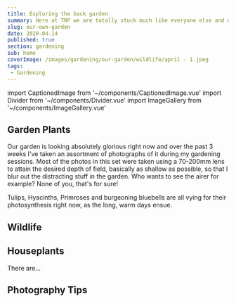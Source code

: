 ```yaml
---
title: Exploring the back garden
summary: Here at TRP we are totally stuck much like everyone else and no walks are taking place beyond the household. So I thought it would be a good idea to explore my very own garden...
slug: our-own-garden
date: 2020-04-14
published: true
section: gardening
sub: home
coverImage: /images/gardening/our-garden/wildlife/april - 1.jpeg
tags:
 - Gardening
---
```

import CaptionedImage from '~/components/CaptionedImage.vue'
import Divider from '~/components/Divider.vue'
import ImageGallery from '~/components/ImageGallery.vue'

## Garden Plants

Our garden is looking absolutely glorious right now and over the past 3 weeks I've taken an assortment of photographs of it during my gardening sessions. Most of the photos in this set were taken using a 70-200mm lens to attain the desired depth of field, basically as shallow as possible, so that I blur out the distracting stuff in the garden. Who wants to see the airer for example? None of you, that's for sure!

Tulips, Hyacinths, Primroses and burgeoning bluebells are all vying for their photosynthesis right now, as the long, warm days ensue.

<image-gallery folder="/gardening/our-garden/plants" prefix="april" :num="9"/>

## Wildlife

<image-gallery folder="/gardening/our-garden/wildlife" prefix="april" :num="9"/>

## Houseplants

There are...

<image-gallery folder="/gardening/our-garden/houseplants" prefix="april" :num="1"/>

## Photography Tips

<captioned-image alt="Robin" caption="Robin perched on watering-can handle" imgFile="gardening/our-garden/wildlife/april - 1.jpeg" :blog="true"/>
